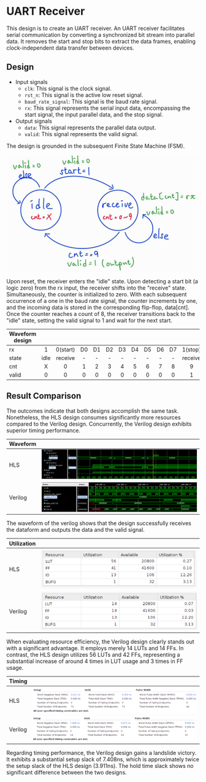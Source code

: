 # UART Receiver

This design is to create an UART receiver. An UART receiver facilitates serial communication by converting a synchronized bit stream into parallel data. It removes the start and stop bits to extract the data frames, enabling clock-independent data transfer between devices.

## Design

* Input signals
  * `clk`: This signal is the clock signal.
  * `rst_n`: This signal is the active low reset signal.
  * `baud_rate_signal`: This signal is the baud rate signal.
  * `rx`: This signal represents the serial input data, encompassing the start signal, the input parallel data, and the stop signal.
* Output signals
  * `data`: This signal represents the parallel data output.
  * `valid`: This signal represents the valid signal.

The design is grounded in the subsequent Finite State Machine (FSM).

![Alt text](image-6.png)

 Upon reset, the receiver enters the "idle" state. Upon detecting a start bit (a logic zero) from the rx input, the receiver shifts into the "receive" state. Simultaneously, the counter is initialized to zero. With each subsequent occurrence of a one in the baud rate signal, the counter increments by one, and the incoming data is stored in the corresponding flip-flop, data[cnt]. Once the counter reaches a count of 8, the receiver transitions back to the "idle" state, setting the valid signal to 1 and wait for the next start.

| Waveform design |      |          |    |    |    |    |    |    |    |    |         |      |
|-----------------|:----:|:--------:|:--:|:--:|:--:|:--:|:--:|:--:|:--:|:--:|:-------:|:----:|
| rx              |   1  | 0(start) | D0 | D1 | D2 | D3 | D4 | D5 | D6 | D7 | 1(stop) |   1  |
| state           | idle |  receive |  - |  - |  - |  - |  - |  - |  - |  - | receive | idle |
| cnt             |   X  |     0    |  1 |  2 |  3 |  4 |  5 |  6 |  7 |  8 |    9    |   X  |
| valid           | 0    | 0        | 0  | 0  | 0  | 0  | 0  | 0  | 0  | 0  | 1       | 0    |

## Result Comparison

The outcomes indicate that both designs accomplish the same task. Nonetheless, the HLS design consumes significantly more resources compared to the Verilog design. Concurrently, the Verilog design exhibits superior timing performance.

|Waveform||
|--|--|
|HLS|![Alt text](image.png)|
|Verilog|![Alt text](image-3.png)|

The waveform of the verilog shows that the design successfully receives the dataform and outputs the data and the valid signal.

|Utilization||
|--|--|
|HLS|![Alt text](image-1.png)|
|Verilog|![Alt text](image-5.png)|

When evaluating resource efficiency, the Verilog design clearly stands out with a significant advantage. It employs merely 14 LUTs and 14 FFs. In contrast, the HLS design utilizes 56 LUTs and 42 FFs, representing a substantial increase of around 4 times in LUT usage and 3 times in FF usage.

|Timing||
|--|--|
|HLS|![Alt text](image-2.png)|
|Verilog|![Alt text](image-4.png)|

Regarding timing performance, the Verilog design gains a landslide victory. It exhibits a substantial setup slack of 7.408ns, which is approximately twice the setup slack of the HLS design (3.911ns). The hold time slack shows no significant difference between the two designs.
